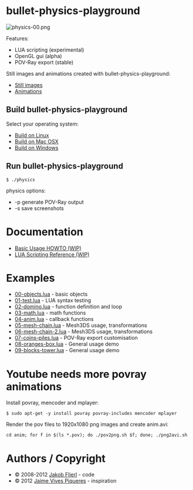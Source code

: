 # bullet-physics-playground

![physics-00.png](https://github.com/koppi/bullet-physics-playground/raw/master/demo/02-domino.png)

Features:

* LUA scripting (experimental)
* OpenGL gui (alpha)
* POV-Ray export (stable)

Still images and animations created with bullet-physics-playground:

* [Still images](https://github.com/koppi/bullet-physics-playground/wiki/Still-images)
* [Animations](https://github.com/koppi/bullet-physics-playground/wiki/Animations)

## Build bullet-physics-playground

Select your operating system:

 * [Build on Linux](https://github.com/koppi/bullet-physics-playground/wiki/Build-on-Linux)
 * [Build on Mac OSX](https://github.com/koppi/bullet-physics-playground/wiki/Build-on-Mac-OSX)
 * [Build on Windows](https://github.com/koppi/bullet-physics-playground/wiki/Build-on-Windows)

## Run bullet-physics-playground

```
$ ./physics 
```

physics options:

* -p generate POV-Ray output
* -s save screenshots

# Documentation

* [Basic Usage HOWTO (WIP)](https://github.com/koppi/bullet-physics-playground/wiki/Basic-Usage-HOWTO)
* [LUA Scripting Reference (WIP)](https://github.com/koppi/bullet-physics-playground/wiki/LUA-Scripting-Reference)

# Examples

* [00-objects.lua](https://github.com/koppi/bullet-physics-playground/blob/master/demo/00-objects.lua) - basic objects
* [01-test.lua](https://github.com/koppi/bullet-physics-playground/blob/master/demo/01-test.lua) - LUA syntax testing
* [02-domino.lua](https://github.com/koppi/bullet-physics-playground/blob/master/demo/02-domino.lua) - function definition and loop
* [03-math.lua](https://github.com/koppi/bullet-physics-playground/blob/master/demo/03-math.lua) - math functions
* [04-anim.lua](https://github.com/koppi/bullet-physics-playground/blob/master/demo/04-anim.lua) - callback functions
* [05-mesh-chain.lua](https://github.com/koppi/bullet-physics-playground/blob/master/demo/05-mesh-chain.lua) - Mesh3DS usage, transformations
* [06-mesh-chain-2.lua](https://github.com/koppi/bullet-physics-playground/blob/master/demo/06-mesh-chain-2.lua) - Mesh3DS usage, transformations
* [07-coins-piles.lua](https://github.com/koppi/bullet-physics-playground/blob/master/demo/07-coins-piles.lua) - POV-Ray export customisation
* [08-oranges-box.lua](https://github.com/koppi/bullet-physics-playground/blob/master/demo/08-oranges-box.lua) - General usage demo
* [09-blocks-tower.lua](https://github.com/koppi/bullet-physics-playground/blob/master/demo/09-blocks-tower.lua) - General usage demo

# Youtube needs more povray animations

Install povray, mencoder and mplayer:

```
$ sudo apt-get -y install povray povray-includes mencoder mplayer
```

Render the pov files to 1920x1080 png images and create anim.avi:

```
cd anim; for f in $(ls *.pov); do ./pov2png.sh $f; done; ./png2avi.sh
```

# Authors / Copyright

* © 2008-2012 [Jakob Flierl](https://github.com/koppi) - code
* © 2012 [Jaime Vives Piqueres](http://ignorancia.org/) - inspiration
